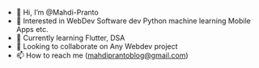 - 👋 Hi, I’m @Mahdi-Pranto
- 👀 Interested in WebDev Software dev Python machine learning Mobile Apps etc.
- 🌱 Currently learning Flutter, DSA
- 💞️ Looking to collaborate on Any Webdev project
- 📫 How to reach me (mahdiprantoblog@gmail.com)

<!---
Mahdi-Pranto/Mahdi-Pranto is a ✨ special ✨ repository because its `README.md` (this file) appears on your GitHub profile.
You can click the Preview link to take a look at your changes.
--->

